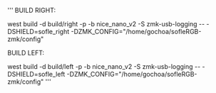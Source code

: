 '''
BUILD RIGHT:

west build -d build/right -p -b nice_nano_v2 -S zmk-usb-logging -- -DSHIELD=sofle_right -DZMK_CONFIG="/home/gochoa/sofleRGB-zmk/config"


BUILD LEFT:

west build -d build/left -p -b nice_nano_v2 -S zmk-usb-logging -- -DSHIELD=sofle_left -DZMK_CONFIG="/home/gochoa/sofleRGB-zmk/config"
'''